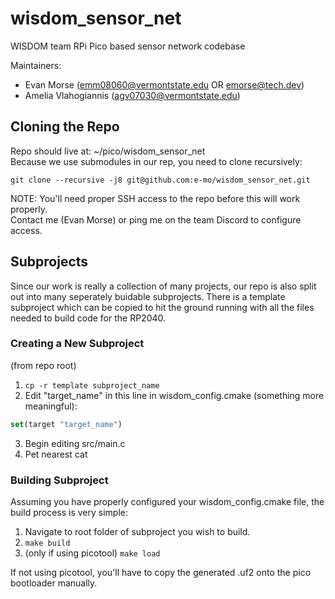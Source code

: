 # wisdom_sensor_net

WISDOM team RPi Pico based sensor network codebase

Maintainers:
- Evan Morse (emm08060@vermontstate.edu OR emorse@tech.dev)
- Amelia Vlahogiannis (agv07030@vermontstate.edu)

## Cloning the Repo
Repo should live at: ~/pico/wisdom_sensor_net  
Because we use submodules in our rep, you need to clone recursively:

`git clone --recursive -j8 git@github.com:e-mo/wisdom_sensor_net.git`

NOTE: You'll need proper SSH access to the repo before this will work properly.  
Contact me (Evan Morse) or ping me on the team Discord to configure access.

## Subprojects
Since our work is really a collection of many projects, our repo is also split out into many seperately buidable
subprojects. There is a template subproject which can be copied to hit the ground running with all the files needed
to build code for the RP2040.

### Creating a New Subproject
(from repo root)
1. `cp -r template subproject_name`
2. Edit "target_name" in this line in wisdom_config.cmake (something more meaningful):
```CMake
set(target "target_name")
```
3. Begin editing src/main.c
4. Pet nearest cat

### Building Subproject
Assuming you have properly configured your wisdom_config.cmake file, the build process is very simple:
1. Navigate to root folder of subproject you wish to build.
2. `make build`
3. (only if using picotool) `make load`

If not using picotool, you'll have to copy the generated .uf2 onto the pico bootloader manually.

